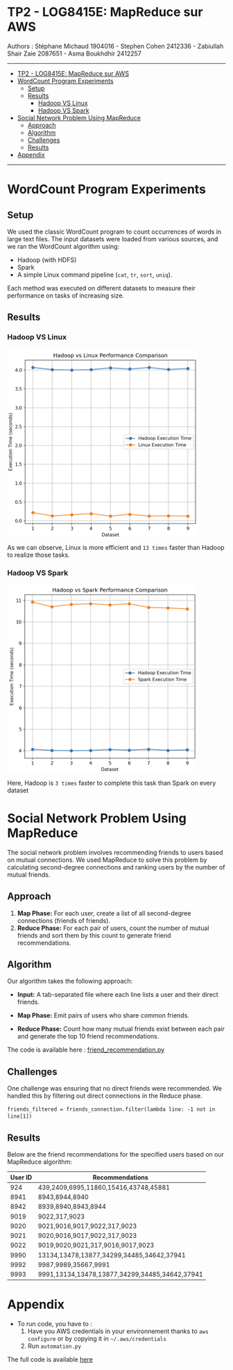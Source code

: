 # TP2 - LOG8415E: MapReduce sur AWS

Authors : Stéphane Michaud 1904016 - Stephen Cohen 2412336 - Zabiullah Shair Zaie 2087651 - Asma Boukhdhir 2412257

---
- [TP2 - LOG8415E: MapReduce sur AWS](#tp2---log8415e-mapreduce-sur-aws)
- [WordCount Program Experiments](#wordcount-program-experiments)
  - [Setup](#setup)
  - [Results](#results)
    - [Hadoop VS Linux](#hadoop-vs-linux)
    - [Hadoop VS Spark](#hadoop-vs-spark)
- [Social Network Problem Using MapReduce](#social-network-problem-using-mapreduce)
  - [Approach](#approach)
  - [Algorithm](#algorithm)
  - [Challenges](#challenges)
  - [Results](#results-1)
- [Appendix](#appendix)


---

# WordCount Program Experiments 

## Setup

We used the classic WordCount program to count occurrences of words in large text files. The input datasets were loaded from various sources, and we ran the WordCount algorithm using:

- Hadoop (with HDFS)
- Spark
- A simple Linux command pipeline (`cat`, `tr`, `sort`, `uniq`).

Each method was executed on different datasets to measure their performance on tasks of increasing size.

## Results

### Hadoop VS Linux

![alt text](image.png)

As we can observe, Linux is more efficient and `13 times` faster than Hadoop to realize those tasks. 

### Hadoop VS Spark

![alt text](image-1.png)

Here, Hadoop is `3 times` faster to complete this task than Spark on every dataset

# Social Network Problem Using MapReduce

The social network problem involves recommending friends to users based on mutual connections. We used MapReduce to solve this problem by calculating second-degree connections and ranking users by the number of mutual friends.

## Approach

1. **Map Phase:** For each user, create a list of all second-degree connections (friends of friends).
2. **Reduce Phase:** For each pair of users, count the number of mutual friends and sort them by this count to generate friend recommendations.

## Algorithm 

Our algorithm takes the following approach:

- **Input:** A tab-separated file where each line lists a user and their direct friends.

- **Map Phase:** Emit pairs of users who share common friends.

- **Reduce Phase:** Count how many mutual friends exist between each pair and generate the top 10 friend recommendations.

The code is available here : [friend_recommendation.py](friend_recommendation.py)

## Challenges 


One challenge was ensuring that no direct friends were recommended. We handled this by filtering out direct connections in the Reduce phase.

```
friends_filtered = friends_connection.filter(lambda line: -1 not in line[1]) 
```

## Results 

Below are the friend recommendations for the specified users based on our MapReduce algorithm:

| User ID | Recommendations                                           |
|---------|------------------------------------------------------------|
| 924     | 439,2409,6995,11860,15416,43748,45881               |
| 8941    | 8943,8944,8940                 |
| 8942    | 8939,8940,8943,8944                    |
| 9019    | 9022,317,9023                         |
| 9020    | 9021,9016,9017,9022,317,9023                      |
| 9021    | 9020,9016,9017,9022,317,9023                       |
| 9022    | 9019,9020,9021,317,9016,9017,9023                       |
| 9990    | 13134,13478,13877,34299,34485,34642,37941                |
| 9992    | 9987,9989,35667,9991                  |
| 9993    | 9991,13134,13478,13877,34299,34485,34642,37941                          |





# Appendix 

- To run code, you have to : 
  1. Have you AWS credentials in your environnement thanks to ``` aws configure ``` or by copying it in `~/.aws/credentials`
  2. Run `automation.py`

The full code is available [here](https://github.com/Papushkado/MapReduce)


